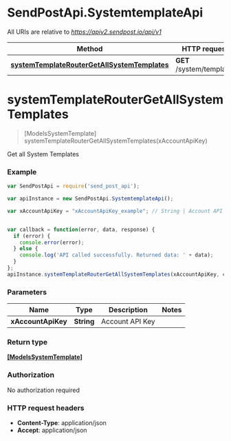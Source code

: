 # SendPostApi.SystemtemplateApi

All URIs are relative to *https://apiv2.sendpost.io/api/v1*

Method | HTTP request | Description
------------- | ------------- | -------------
[**systemTemplateRouterGetAllSystemTemplates**](SystemtemplateApi.md#systemTemplateRouterGetAllSystemTemplates) | **GET** /system/template/ | 


<a name="systemTemplateRouterGetAllSystemTemplates"></a>
# **systemTemplateRouterGetAllSystemTemplates**
> [ModelsSystemTemplate] systemTemplateRouterGetAllSystemTemplates(xAccountApiKey)



Get all System Templates <br>

### Example
```javascript
var SendPostApi = require('send_post_api');

var apiInstance = new SendPostApi.SystemtemplateApi();

var xAccountApiKey = "xAccountApiKey_example"; // String | Account API Key


var callback = function(error, data, response) {
  if (error) {
    console.error(error);
  } else {
    console.log('API called successfully. Returned data: ' + data);
  }
};
apiInstance.systemTemplateRouterGetAllSystemTemplates(xAccountApiKey, callback);
```

### Parameters

Name | Type | Description  | Notes
------------- | ------------- | ------------- | -------------
 **xAccountApiKey** | **String**| Account API Key | 

### Return type

[**[ModelsSystemTemplate]**](ModelsSystemTemplate.md)

### Authorization

No authorization required

### HTTP request headers

 - **Content-Type**: application/json
 - **Accept**: application/json

